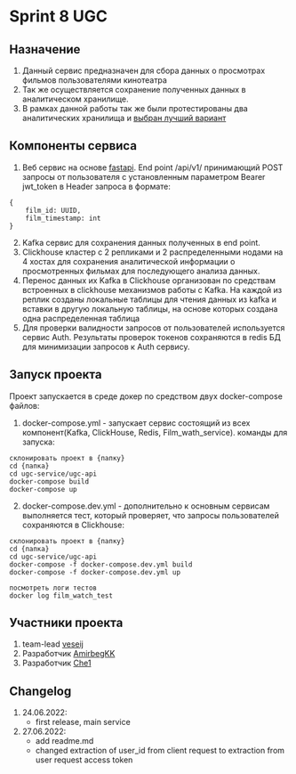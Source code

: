 # Sprint 8 UGC
## Назначение 
1. Данный сервис предназначен для сбора данных о просмотрах фильмов пользователями кинотеатра
2. Так же осуществляется сохранение полученных данных в аналитическом хранилище.
3. В рамках данной работы так же были протестированы два аналитических хранилища и [выбран лучший вариант](Docs/architecture/olap_tests/)

## Компоненты сервиса
1. Веб сервис на основе [fastapi](https://fastapi.tiangolo.com). End point /api/v1/ принимающий POST запросы от пользователя с установленным параметром Bearer jwt_token в Header запроса в формате: 
```
{
    film_id: UUID,
    film_timestamp: int
}
```
2. Kafka сервис для сохранения данных полученных в end point.
3. Clickhouse кластер с 2 репликами и 2 распределенными нодами на 4 хостах для сохранения аналитической информации о просмотренных фильмах для последующего анализа данных.
4. Перенос данных их Kafka в Clickhouse организован по средствам встроенных в clickhouse механизмов работы с Kafka. На каждой из реплик созданы локальные таблицы для чтения данных из kafka и вставки в другую локальную таблицы, на основе которых создана одна распределенная таблица
5. Для проверки валидности запросов от пользователей используется сервис Auth. Результаты проверок токенов сохраняются в redis БД для минимизации запросов к Auth сервису.

## Запуск проекта
Проект запускается в среде докер по средством двух docker-compose файлов: 
1. docker-compose.yml - запускает сервис состоящий из всех компонент(Kafka, ClickHouse, Redis, Film_wath_service). команды для запуска: 
```
склонировать проект в {папку}
cd {папка}
cd ugc-service/ugc-api
docker-compose build
docker-compose up
```
2. docker-compose.dev.yml - дополнительно к основным сервисам выполняется тест, который проверяет, что запросы пользователей сохраняются в Clickhouse: 
```
склонировать проект в {папку}
cd {папка}
cd ugc-service/ugc-api
docker-compose -f docker-compose.dev.yml build
docker-compose -f docker-compose.dev.yml up

посмотреть логи тестов
docker log film_watch_test
```

## Участники проекта
1. team-lead [veseij](https://github.com/veselij)
2. Разработчик [AmirbegKK](https://github.com/AmirbegKK)
3. Разработчик [Che1](https://github.com/Che1)


## Changelog
1. 24.06.2022: 
    - first release, main service
2. 27.06.2022:
    - add readme.md
    - changed extraction of user_id from client request to extraction from user request access token